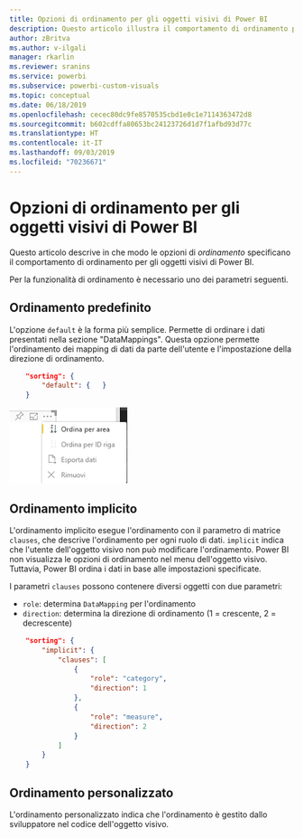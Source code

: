 ```yaml
---
title: Opzioni di ordinamento per gli oggetti visivi di Power BI
description: Questo articolo illustra il comportamento di ordinamento predefinito per gli oggetti visivi di Power BI.
author: zBritva
ms.author: v-ilgali
manager: rkarlin
ms.reviewer: sranins
ms.service: powerbi
ms.subservice: powerbi-custom-visuals
ms.topic: conceptual
ms.date: 06/18/2019
ms.openlocfilehash: cecec80dc9fe8570535cbd1e0c1e7114363472d8
ms.sourcegitcommit: b602cdffa80653bc24123726d1d7f1afbd93d77c
ms.translationtype: HT
ms.contentlocale: it-IT
ms.lasthandoff: 09/03/2019
ms.locfileid: "70236671"
---
```

# <a name="sorting-options-for-power-bi-visuals"></a>Opzioni di ordinamento per gli oggetti visivi di Power BI

Questo articolo descrive in che modo le opzioni di *ordinamento* specificano il comportamento di ordinamento per gli oggetti visivi di Power BI. 

Per la funzionalità di ordinamento è necessario uno dei parametri seguenti.

## <a name="default-sorting"></a>Ordinamento predefinito

L'opzione `default` è la forma più semplice. Permette di ordinare i dati presentati nella sezione "DataMappings". Questa opzione permette l'ordinamento dei mapping di dati da parte dell'utente e l'impostazione della direzione di ordinamento.

```json
    "sorting": {
        "default": {   }
    }
```

![Opzioni di ordinamento nel menu di scelta rapida](./media/sorting.png)

## <a name="implicit-sorting"></a>Ordinamento implicito

L'ordinamento implicito esegue l'ordinamento con il parametro di matrice `clauses`, che descrive l'ordinamento per ogni ruolo di dati. `implicit` indica che l'utente dell'oggetto visivo non può modificare l'ordinamento. Power BI non visualizza le opzioni di ordinamento nel menu dell'oggetto visivo. Tuttavia, Power BI ordina i dati in base alle impostazioni specificate.

I parametri `clauses` possono contenere diversi oggetti con due parametri:

- `role`: determina `DataMapping` per l'ordinamento
- `direction`: determina la direzione di ordinamento (1 = crescente, 2 = decrescente)

```json
    "sorting": {
        "implicit": {
            "clauses": [
                {
                    "role": "category",
                    "direction": 1
                },
                {
                    "role": "measure",
                    "direction": 2
                }
            ]
        }
    }
```

## <a name="custom-sorting"></a>Ordinamento personalizzato

L'ordinamento personalizzato indica che l'ordinamento è gestito dallo sviluppatore nel codice dell'oggetto visivo.
